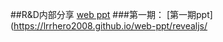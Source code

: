 ##R&D内部分享
[web ppt](https://lrrhero2008.github.io/web-ppt/)
###第一期：
[第一期ppt](https://lrrhero2008.github.io/web-ppt/revealjs/
